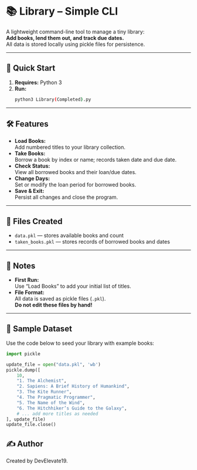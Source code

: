 # 📚 Library – Simple CLI

A lightweight command-line tool to manage a tiny library:  
**Add books, lend them out, and track due dates.**  
All data is stored locally using pickle files for persistence.

---

## 🚀 Quick Start

1. **Requires:** Python 3
2. **Run:**  
   ```bash
   python3 Library(Completed).py
   ```

---

## 🛠️ Features

- **Load Books:**  
  Add numbered titles to your library collection.
- **Take Books:**  
  Borrow a book by index or name; records taken date and due date.
- **Check Status:**  
  View all borrowed books and their loan/due dates.
- **Change Days:**  
  Set or modify the loan period for borrowed books.
- **Save & Exit:**  
  Persist all changes and close the program.

---

## 📁 Files Created

- `data.pkl` — stores available books and count  
- `taken_books.pkl` — stores records of borrowed books and dates

---

## 📝 Notes

- **First Run:**  
  Use “Load Books” to add your initial list of titles.
- **File Format:**  
  All data is saved as pickle files (`.pkl`).  
  **Do not edit these files by hand!**

---

## 🧪 Sample Dataset

Use the code below to seed your library with example books:

```python
import pickle

update_file = open("data.pkl", 'wb')
pickle.dump([
    10,
    "1. The Alchemist",
    "2. Sapiens: A Brief History of Humankind",
    "3. The Kite Runner",
    "4. The Pragmatic Programmer",
    "5. The Name of the Wind",
    "6. The Hitchhiker’s Guide to the Galaxy",
    # ... add more titles as needed
], update_file)
update_file.close()
```
## ✍️ Author

Created by DevElevate19.
